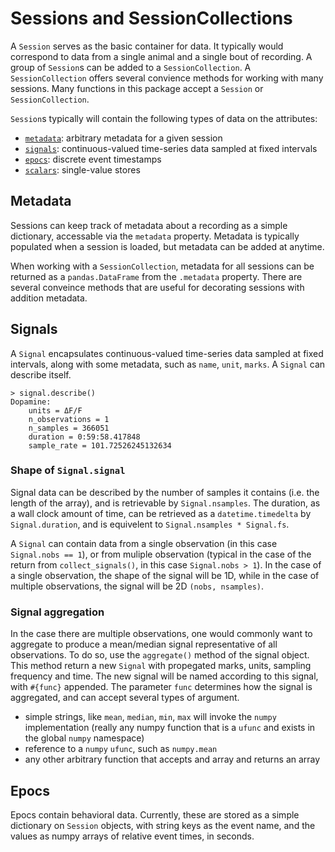 # Sessions and SessionCollections
A `Session` serves as the basic container for data. It typically would correspond to data from a single animal and a single bout of recording.
A group of `Session`s can be added to a `SessionCollection`. A `SessionCollection` offers several convience methods for working with many sessions.
Many functions in this package accept a `Session` or `SessionCollection`.

`Session`s typically will contain the following types of data on the attributes:

  - [`metadata`](#metadata): arbitrary metadata for a given session
  - [`signals`](#signals): continuous-valued time-series data sampled at fixed intervals
  - [`epocs`](#epocs): discrete event timestamps
  - [`scalars`](#scalars): single-value stores

## Metadata
Sessions can keep track of metadata about a recording as a simple dictionary, accessable via the `metadata` property.
Metadata is typically populated when a session is loaded, but metadata can be added at anytime.

When working with a `SessionCollection`, metadata for all sessions can be returned as a `pandas.DataFrame` from the `.metadata` property. There are several conveince methods that are useful for decorating sessions with addition metadata.

## Signals
A `Signal` encapsulates continuous-valued time-series data sampled at fixed intervals, along with some metadata, such as `name`, `unit`, `marks`. A `Signal` can describe itself.

```
> signal.describe()
Dopamine:
    units = ΔF/F
    n_observations = 1
    n_samples = 366051
    duration = 0:59:58.417848
    sample_rate = 101.72526245132634
```

### Shape of `Signal.signal`
Signal data can be described by the number of samples it contains (i.e. the length of the array), and is retrievable by `Signal.nsamples`. The duration, as a wall clock amount of time, can be retrieved as a `datetime.timedelta` by `Signal.duration`, and is equivelent to `Signal.nsamples * Signal.fs`. 

A `Signal` can contain data from a single observation (in this case `Signal.nobs == 1`), or from muliple observation (typical in the case of the return from `collect_signals()`, in this case `Signal.nobs > 1`). In the case of a single observation, the shape of the signal will be 1D, while in the case of multiple observations, the signal will be 2D `(nobs, nsamples)`.

### Signal aggregation
In the case there are multiple observations, one would commonly want to aggregate to produce a mean/median signal representative of all observations. To do so, use the `aggregate()` method of the signal object. This method return a new `Signal` with propegated marks, units, sampling frequency and time. The new signal will be named according to this signal, with `#{func}` appended. The parameter `func` determines how the signal is aggregated, and can accept several types of argument.

 - simple strings, like `mean`, `median`, `min`, `max` will invoke the `numpy` implementation (really any numpy function that is a `ufunc` and exists in the global `numpy` namespace)
 - reference to a `numpy` `ufunc`, such as `numpy.mean`
 - any other arbitrary function that accepts and array and returns an array


## Epocs
Epocs contain behavioral data. Currently, these are stored as a simple dictionary on `Session` objects, with string keys as the event name, and the values as numpy arrays of relative event times, in seconds.

